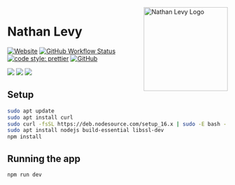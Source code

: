 <!-- markdownlint-disable MD033 MD041 -->

<a href="https://nathanlevy.com" target="_blank" rel="noopener noreferrer">
    <img src="public/logo512.png" height="192px" align="right" alt="Nathan Levy Logo"/>
</a>

# Nathan Levy

[![Website](https://img.shields.io/website?url=https://nathanlevy.com)](https://nathanlevy.com)
[![GitHub Workflow Status](https://img.shields.io/github/actions/workflow/status/NatelevAU/natelev/main.yml?branch=main)](https://github.com/NatelevAU/natelev/actions)
[![code style: prettier](https://img.shields.io/badge/code_style-prettier-ff69b4.svg?label=style)](https://github.com/prettier/prettier)
[![GitHub](https://img.shields.io/github/license/NatelevAU/natelev)](https://choosealicense.com/licenses/isc/)

![](https://img.shields.io/badge/Node-v16-blueviolet)
![](https://img.shields.io/badge/React-v18-blue)
![](https://img.shields.io/badge/Typescript-v4-yellowgreen)

## Setup

```bash
sudo apt update
sudo apt install curl
sudo curl -fsSL https://deb.nodesource.com/setup_16.x | sudo -E bash -
sudo apt install nodejs build-essential libssl-dev
npm install
```

## Running the app

```bash
npm run dev
```
